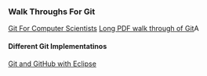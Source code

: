 ### Walk Throughs For Git
[Git For Computer
Scientists](http://eagain.net/articles/git-for-computer-scientists/)
[Long PDF walk through of
Git](http://ftp.newartisans.com/pub/git.from.bottom.up.pdf)A

#### Different Git Implementatinos
[Git and GitHub with Eclipse](http://eclipse.github.io/)

